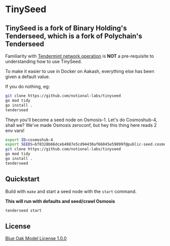 # TinySeed

## TinySeed is a fork of Binary Holding's Tenderseed, which is a fork of Polychain's Tenderseed

Familiarity with [Tendermint network operation](https://tendermint.com/docs/tendermint-core/using-tendermint.html) is **NOT** a pre-requisite to understanding how to use TinySeed.

To make it easier to use in Docker on Aakash, everything else has been given a default value.

If you do nothing, eg:

```bash
git clone https://github.com/notional-labs/tinyseed
go mod tidy
go install .
tenderseed
```

Theyn you'll become a seed node on Osmosis-1.  Let's do Cosmoshub-4, shall we?  We've made Osmosis zeroconf, but hey this thing here reads 2 env vars!

```bash
export ID=cosmoshub-4
export SEEDS=bf8328b66dceb4987e5cd94430af66045e59899f@public-seed.cosmos.vitwit.com:26656,cfd785a4224c7940e9a10f6c1ab24c343e923bec@164.68.107.188:26656,d72b3011ed46d783e369fdf8ae2055b99a1e5074@173.249.50.25:26656,ba3bacc714817218562f743178228f23678b2873@public-seed-node.cosmoshub.certus.one:26656,3c7cad4154967a294b3ba1cc752e40e8779640ad@84.201.128.115:26656,366ac852255c3ac8de17e11ae9ec814b8c68bddb@51.15.94.196:26656
git clone https://github.com/notional-labs/tinyseed
go mod tidy
go install .
tenderseed
```

## Quickstart

Build with `make` and start a seed node with the `start` command.

**This will run with defaults and seed/crawl Osmosis**
```bash
tenderseed start
```



## License

[Blue Oak Model License 1.0.0](https://blueoakcouncil.org/license/1.0.0)
